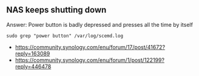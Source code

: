 NAS keeps shutting down
-----------------------

Answer: Power button is badly depressed and presses all the time by itself

    sudo grep "power button" /var/log/scemd.log

- https://community.synology.com/enu/forum/17/post/41672?reply=163089
- https://community.synology.com/enu/forum/1/post/122199?reply=446478
